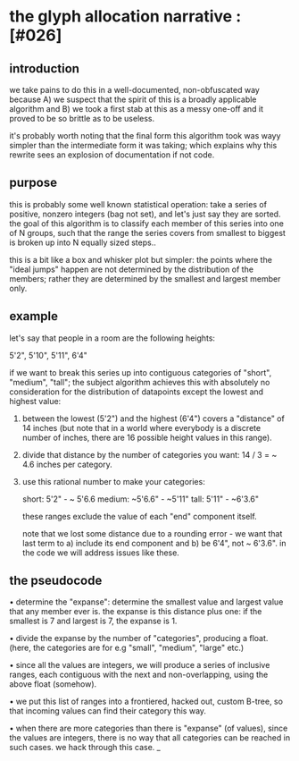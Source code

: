 # the glyph allocation narrative :[#026]

## introduction

we take pains to do this in a well-documented, non-obfuscated way because
A) we suspect that the spirit of this is a broadly applicable algorithm
and B) we took a first stab at this as a messy one-off and it proved to
be so brittle as to be useless.

it's probably worth noting that the final form this algorithm took was
wayy simpler than the intermediate form it was taking; which explains
why this rewrite sees an explosion of documentation if not code.




## purpose

this is probably some well known statistical operation: take a series
of positive, nonzero integers (bag not set), and let's just say they are
sorted. the goal of this algorithm is to classify each member of this
series into one of N groups, such that the range the series covers
from smallest to biggest is broken up into N equally sized steps..

this is a bit like a box and whisker plot but simpler: the points where
the "ideal jumps" happen are not determined by the distribution of the
members; rather they are determined by the smallest and largest member
only.




## example

let's say that people in a room are the following heights:

  5'2", 5'10", 5'11", 6'4"

if we want to break this series up into contiguous categories of "short",
"medium", "tall"; the subject algorithm achieves this with absolutely no
consideration for the distribution of datapoints except the lowest and
highest value:

  1. between the lowest (5'2") and the highest (6'4") covers a "distance"
     of 14 inches (but note that in a world where everybody is a discrete
     number of inches, there are 16 possible height values in this range).

  2. divide that distance by the number of categories you want:
     14 / 3 = ~ 4.6 inches per category.

  3. use this rational number to make your categories:

     short:  5'2" -  ~ 5'6.6
     medium: ~5'6.6" - ~5'11"
     tall: 5'11" - ~6'3.6"

     these ranges exclude the value of each "end" component itself.

     note that we lost some distance due to a rounding error - we want
     that last term to a) include its end component and b) be 6'4", not
     ~ 6'3.6". in the code we will address issues like these.




## the pseudocode

  • determine the "expanse": determine the smallest value and largest
    value that any member ever is. the expanse is this distance plus
    one: if the smallest is 7 and largest is 7, the expanse is 1.

  • divide the expanse by the number of "categories", producing a float.
    (here, the categories are for e.g "small", "medium", "large" etc.)

  • since all the values are integers, we will produce a series of
    inclusive ranges, each contiguous with the next and non-overlapping,
    using the above float (somehow).

  • we put this list of ranges into a frontiered, hacked out, custom
    B-tree, so that incoming values can find their category this way.

  • when there are more categories than there is "expanse" (of values),
    since the values are integers, there is no way that all categories
    can be reached in such cases. we hack through this case.
_
